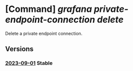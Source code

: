 # [Command] _grafana private-endpoint-connection delete_

Delete a private endpoint connection.

## Versions

### [2023-09-01](/Resources/mgmt-plane/L3N1YnNjcmlwdGlvbnMve30vcmVzb3VyY2Vncm91cHMve30vcHJvdmlkZXJzL21pY3Jvc29mdC5kYXNoYm9hcmQvZ3JhZmFuYS97fS9wcml2YXRlZW5kcG9pbnRjb25uZWN0aW9ucy97fQ==/2023-09-01.xml) **Stable**

<!-- mgmt-plane /subscriptions/{}/resourcegroups/{}/providers/microsoft.dashboard/grafana/{}/privateendpointconnections/{} 2023-09-01 -->
